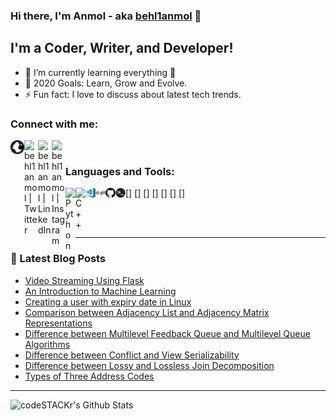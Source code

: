 ### Hi there, I'm Anmol - aka [behl1anmol][website] 👋

## I'm a Coder, Writer, and Developer!
- 🌱 I’m currently learning everything 🤣
- 🥅 2020 Goals: Learn, Grow and Evolve.
- ⚡ Fun fact: I love to discuss about latest tech trends.

### Connect with me:

[<img align="left" alt="behl1anmol.github.io" width="22px" src="https://raw.githubusercontent.com/iconic/open-iconic/master/svg/globe.svg" />][website]
[<img align="left" alt="behl1anmol | Twitter" width="22px" src="https://cdn.jsdelivr.net/npm/simple-icons@v3/icons/twitter.svg" />][twitter]
[<img align="left" alt="behl1anmol | LinkedIn" width="22px" src="https://cdn.jsdelivr.net/npm/simple-icons@v3/icons/linkedin.svg" />][linkedin]
[<img align="left" alt="behl1anmol | Instagram" width="22px" src="https://cdn.jsdelivr.net/npm/simple-icons@v3/icons/hackerrank.svg" />][hackerrank]

<br />

### Languages and Tools:

[<img align="left" alt="Python" width="16px" src="https://raw.githubusercontent.com/rhoit/mode-icons/dump/icons/python.png" />]
[<img align="left" alt="C++" width="16px" src="https://cdn.jsdelivr.net/npm/simple-icons@v3/icons/cpp.svg" />]
[<img align="left" alt="" width="16px" src="https://cdn.jsdelivr.net/npm/simple-icons@v3/icons/cpp.svg" />]
[<img align="left" alt="Visual Studio Code" width="16px" src="https://raw.githubusercontent.com/github/explore/80688e429a7d4ef2fca1e82350fe8e3517d3494d/topics/visual-studio-code/visual-studio-code.png" />]
[<img align="left" alt="Git" width="16px" src="https://raw.githubusercontent.com/github/explore/80688e429a7d4ef2fca1e82350fe8e3517d3494d/topics/git/git.png" />]
[<img align="left" alt="GitHub" width="16px" src="https://raw.githubusercontent.com/github/explore/78df643247d429f6cc873026c0622819ad797942/topics/github/github.png" />]
[<img align="left" alt="Terminal" width="16px" src="https://raw.githubusercontent.com/github/explore/80688e429a7d4ef2fca1e82350fe8e3517d3494d/topics/terminal/terminal.png" />]

<br />
<br />

---

### 📕 Latest Blog Posts
<!-- BLOG-POST-LIST:START -->
- [Video Streaming Using Flask](https://medium.com/datadriveninvestor/video-streaming-using-flask-and-opencv-c464bf8473d6)
- [An Introduction to Machine Learning](https://becominghuman.ai/an-introduction-to-machine-learning-33a1b5d3a560)
- [Creating a user with expiry date in Linux](https://www.geeksforgeeks.org/creating-a-user-with-an-expiry-date-in-linux/)
- [Comparison between Adjacency List and Adjacency Matrix Representations](https://www.geeksforgeeks.org/comparison-between-adjacency-list-and-adjacency-matrix-representation-of-graph/)
- [Difference between Multilevel Feedback Queue and Multilevel Queue Algorithms](https://www.geeksforgeeks.org/difference-between-multilevel-queue-mlq-and-multi-level-feedback-queue-mlfq-cpu-scheduling-algorithms/)
- [Difference between Conflict and View Serializability](https://www.geeksforgeeks.org/difference-between-conflict-and-view-serializability/)
- [Difference between Lossy and Lossless Join Decomposition](https://www.geeksforgeeks.org/difference-between-lossless-and-lossy-join-decomposition/)
- [Types of Three Address Codes](https://www.geeksforgeeks.org/types-of-three-address-codes/)
<!-- BLOG-POST-LIST:END -->

---

<img align="left" alt="codeSTACKr's Github Stats" src="https://github-readme-stats.vercel.app/api?username=behl1anmol&show_icons=true&hide_border=true" />

[website]: https://behl1anmol.github.io/
[twitter]: https://twitter.com/behl1anmol
[hackerrank]: https://www.hackerrank.com/behl1anmol?hr_r=1
[linkedin]: https://www.linkedin.com/in/anmol-b-029ba912a/